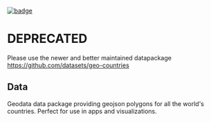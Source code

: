<a href="https://datahub.io/core/geo-boundaries-world-110m"><img src="https://badgen.net/badge/icon/View%20on%20datahub.io/orange?icon=https://datahub.io/datahub-cube-badge-icon.svg&label&scale=1.25)" alt="badge" /></a>

# DEPRECATED
Please use the newer and better maintained datapackage https://github.com/datasets/geo-countries

## Data
Geodata data package providing geojson polygons for all the world's countries.
Perfect for use in apps and visualizations.

